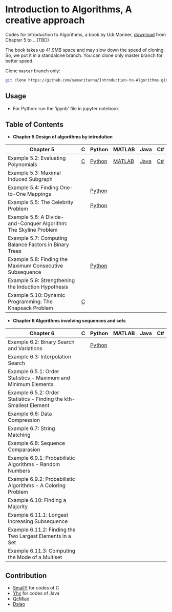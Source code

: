 # Introduction to Algorithms, A creative approach

Codes for Introduction to Algorithms, a book by Udi.Manber, [download](https://raw.githubusercontent.com/samaritanhu/Introduction-to-Algorithms/book/算法引论%20一种创造性方法.pdf) from Chapter 5 to ...(TBD)

The book takes up 41.9MB space and may slow down the speed of cloning. So, we put it in a standalone branch. You can clone only master branch for better speed.

Clone `master` branch only:  

```sh
git clone https://github.com/samaritanhu/Introduction-to-Algorithms.git -b master --single-branch
```

## Usage

* For Python: run the 'ipynb' file in jupyter notebook

## Table of Contents

* **Chapter 5 Design of algorithms by introdution**

| Chapter 5                                                        | C                                         | Python                                                 | MATLAB                                                 | Java                                                       | C#                                                         |
|------------------------------------------------------------------|-------------------------------------------|--------------------------------------------------------|--------------------------------------------------------|------------------------------------------------------------|------------------------------------------------------------|
| Example 5.2: Evaluating Polynomials                              | [C](codes/C/Chapter%205/Example%205.2.c)  | [Python](codes/python/Chapter%205/Example%205.2.ipynb) | [MATLAB](codes/matlab/Chapter%205/Example%205.2.ipynb) | [Java](codes/java/Chapter5/5.1/EvaluatingPolynomials.java) | [C#](codes/csharp/Chapter_5/5_2_Evaluating_Polynomials.cs) |
| Example 5.3: Maximal Induced Subgraph                            |                                           |                                                        |                                                        |                                                            |                                                            |
| Example 5.4: Finding One-to-One Mappings                         |                                           | [Python](codes/python/Chapter%205/Example%205.4.ipynb) |                                                        |                                                            |                                                            |
| Example 5.5: The Celebrity Problem                               |                                           | [Python](codes/python/Chapter%205/Example%205.5.ipynb) |                                                        |                                                            |                                                            |
| Example 5.6: A Divide-and-Conquer Algorithm: The Skyline Problem |                                           |                                                        |                                                        |                                                            |                                                            |
| Example 5.7: Computing Balance Factors in Binary Trees           |                                           |                                                        |                                                        |                                                            |                                                            |
| Example 5.8: Finding the Maximum Consecutive Subsequence         |                                           | [Python](codes/python/Chapter%205/Example%205.8.ipynb) |                                                        |                                                            |                                                            |
| Example 5.9: Strengthening the Induction Hypothesis              |                                           |                                                        |                                                        |                                                            |                                                            |
| Example 5.10: Dynamic Programming: The Knapsack Problem          | [C](codes/C/Chapter%205/Example%205.10.c) |                                                        |                                                        |                                                            |                                                            |

* **Chapter 6 Algorithms involving sequences and sets**

| Chapter 6                                                          | C | Python                                                 | MATLAB | Java | C# |
|--------------------------------------------------------------------|---|--------------------------------------------------------|--------|------|----|
| Example 6.2: Binary Search and Variations                          |   | [Python](codes/python/Chapter%206/Example%206.2.ipynb) |        |      |    |
| Example 6.3: Interpolation Search                                  |   |                                                        |        |      |    |
| Example 6.5.1: Order Statistics - Maximum and Minimum Elements     |   |                                                        |        |      |    |
| Example 6.5.2: Order Statistics - Finding the kth-Smallest Element |   |                                                        |        |      |    |
| Example 6.6: Data Compression                                      |   |                                                        |        |      |    |
| Example 6.7: String Matching                                       |   |                                                        |        |      |    |
| Example 6.8: Sequence Comparasion                                  |   |                                                        |        |      |    |
| Example 6.9.1: Probabilistic Algorithms - Random Numbers           |   |                                                        |        |      |    |
| Example 6.9.2: Probabilistic Algorithms - A Coloring Problem       |   |                                                        |        |      |    |
| Example 6.10: Finding a Majority                                   |   |                                                        |        |      |    |
| Example 6.11.1: Longest Increasing Subsequence                     |   |                                                        |        |      |    |
| Example 6.11.2: Finding the Two Largest Elements in a Set          |   |                                                        |        |      |    |
| Example 6.11.3: Computing the Mode of a Multiset                   |   |                                                        |        |      |    |

## Contribution  

* [SmallY](https://github.com/iamSmallY) for codes of C
* [Yhx](https://github.com/18918606287) for codes of Java
* [QcMiao](https://github.com/qcmiao1998)
* [Dalao](https://github.com/johnnychen94)
